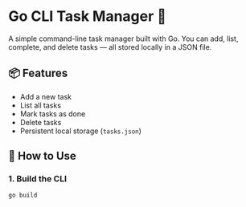 # Go CLI Task Manager 📝

A simple command-line task manager built with Go. You can add, list, complete, and delete tasks — all stored locally in a JSON file.

## 📦 Features

- Add a new task
- List all tasks
- Mark tasks as done
- Delete tasks
- Persistent local storage (`tasks.json`)

## 🚀 How to Use

### 1. Build the CLI
```bash
go build
